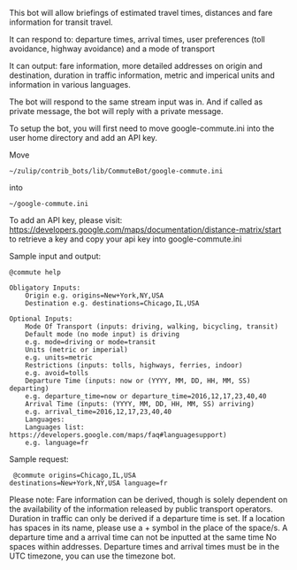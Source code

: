 This bot will allow briefings of estimated travel times, distances and
fare information for transit travel.

It can respond to: departure times, arrival times, user preferences
(toll avoidance, highway avoidance) and a mode of transport

It can output: fare information, more detailed addresses on origin and
destination, duration in traffic information, metric and imperical
units and information in various languages.

The bot will respond to the same stream input was in. And if called as
private message, the bot will reply with a private message.

To setup the bot, you will first need to move google-commute.ini into
the user home directory and add an API key.

Move

```
~/zulip/contrib_bots/lib/CommuteBot/google-commute.ini
```

into

```
~/google-commute.ini
```

To add an API key, please visit:
https://developers.google.com/maps/documentation/distance-matrix/start
to retrieve a key and copy your api key into google-commute.ini

Sample input and output:

<pre><code>@commute help</code></pre>

<pre><code>Obligatory Inputs:
    Origin e.g. origins=New+York,NY,USA
    Destination e.g. destinations=Chicago,IL,USA

Optional Inputs:
    Mode Of Transport (inputs: driving, walking, bicycling, transit)
    Default mode (no mode input) is driving
    e.g. mode=driving or mode=transit
    Units (metric or imperial)
    e.g. units=metric
    Restrictions (inputs: tolls, highways, ferries, indoor)
    e.g. avoid=tolls
    Departure Time (inputs: now or (YYYY, MM, DD, HH, MM, SS) departing)
    e.g. departure_time=now or departure_time=2016,12,17,23,40,40
    Arrival Time (inputs: (YYYY, MM, DD, HH, MM, SS) arriving)
    e.g. arrival_time=2016,12,17,23,40,40
    Languages:
    Languages list: https://developers.google.com/maps/faq#languagesupport)
    e.g. language=fr
</code></pre>

Sample request:
    <pre><code>
    @commute origins=Chicago,IL,USA destinations=New+York,NY,USA language=fr
    </code></pre>

Please note:
    Fare information can be derived, though is solely dependent on the
    availability of the information released by public transport operators.
    Duration in traffic can only be derived if a departure time is set.
    If a location has spaces in its name, please use a + symbol in the
    place of the space/s.
    A departure time and a arrival time can not be inputted at the same time
    No spaces within addresses.
    Departure times and arrival times must be in the UTC timezone,
    you can use the timezone bot.
